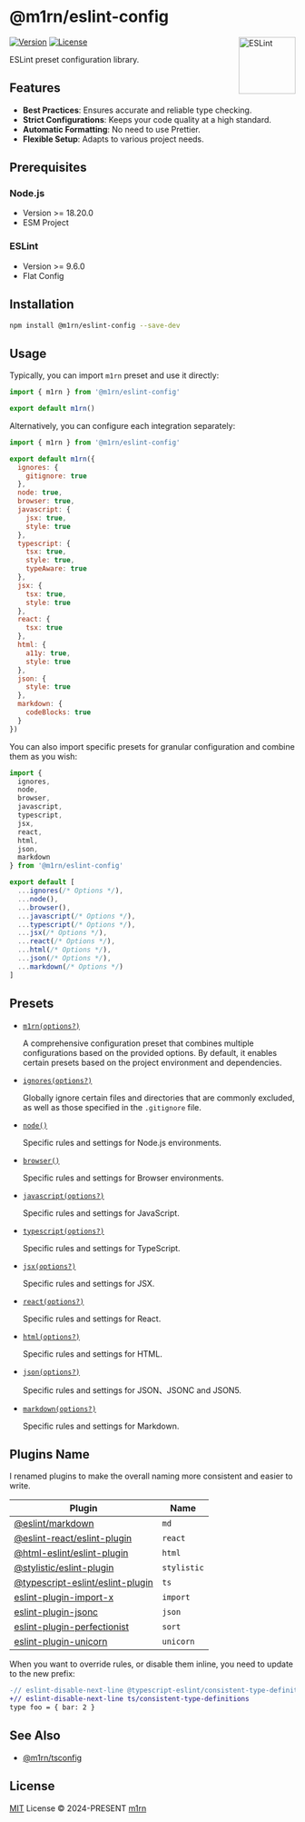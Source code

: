 # @m1rn/eslint-config

<img src="https://github-production-user-asset-6210df.s3.amazonaws.com/137921275/258572401-482172f4-a813-41ae-9e42-d17176ae2893.svg" width="100" height="100" align="right" alt="ESLint" />

[![Version](https://img.shields.io/npm/v/@m1rn/eslint-config?color=4b32c3&label=)](https://www.npmjs.com/package/@m1rn/eslint-config)
[![License](https://img.shields.io/npm/l/@m1rn/eslint-config?color=4b32c3&label=)](LICENSE.md)

ESLint preset configuration library.

## Features

- **Best Practices**: Ensures accurate and reliable type checking.
- **Strict Configurations**: Keeps your code quality at a high standard.
- **Automatic Formatting**: No need to use Prettier.
- **Flexible Setup**: Adapts to various project needs.

## Prerequisites

### Node.js
- Version >= 18.20.0
- ESM Project

### ESLint
- Version >= 9.6.0
- Flat Config

## Installation

```bash
npm install @m1rn/eslint-config --save-dev
```

## Usage

Typically, you can import `m1rn` preset and use it directly:

```javascript
import { m1rn } from '@m1rn/eslint-config'

export default m1rn()
```

Alternatively, you can configure each integration separately:

```javascript
import { m1rn } from '@m1rn/eslint-config'

export default m1rn({
  ignores: {
    gitignore: true
  },
  node: true,
  browser: true,
  javascript: {
    jsx: true,
    style: true
  },
  typescript: {
    tsx: true,
    style: true,
    typeAware: true
  },
  jsx: {
    tsx: true,
    style: true
  },
  react: {
    tsx: true
  },
  html: {
    a11y: true,
    style: true
  },
  json: {
    style: true
  },
  markdown: {
    codeBlocks: true
  }
})
```

You can also import specific presets for granular configuration and combine them as you wish:

```javascript
import {
  ignores,
  node,
  browser,
  javascript,
  typescript,
  jsx,
  react,
  html,
  json,
  markdown
} from '@m1rn/eslint-config'

export default [
  ...ignores(/* Options */),
  ...node(),
  ...browser(),
  ...javascript(/* Options */),
  ...typescript(/* Options */),
  ...jsx(/* Options */),
  ...react(/* Options */),
  ...html(/* Options */),
  ...json(/* Options */),
  ...markdown(/* Options */)
]
```

## Presets

- [`m1rn(options?)`](./src/configs/m1rn.ts)

  A comprehensive configuration preset that combines multiple configurations based on the provided options. By default, it enables certain presets based on the project environment and dependencies.

- [`ignores(options?)`](./src/configs/ignores.ts)

  Globally ignore certain files and directories that are commonly excluded, as well as those specified in the `.gitignore` file.

- [`node()`](./src/configs/node.ts)

  Specific rules and settings for Node.js environments.

- [`browser()`](./src/configs/browser.ts)

  Specific rules and settings for Browser environments.

- [`javascript(options?)`](./src/configs/javascript.ts)

  Specific rules and settings for JavaScript.

- [`typescript(options?)`](./src/configs/typescript.ts)

  Specific rules and settings for TypeScript.

- [`jsx(options?)`](./src/configs/jsx.ts)

  Specific rules and settings for JSX.

- [`react(options?)`](./src/configs/react.ts)

  Specific rules and settings for React.

- [`html(options?)`](./src/configs/html.ts)

  Specific rules and settings for HTML.

- [`json(options?)`](./src/configs/json.ts)

  Specific rules and settings for JSON、JSONC and JSON5.

- [`markdown(options?)`](./src/configs/markdown.ts)

  Specific rules and settings for Markdown.

## Plugins Name

I renamed plugins to make the overall naming more consistent and easier to write.

| Plugin                                                                                     | Name        |
| ------------------------------------------------------------------------------------------ | ----------- |
| [@eslint/markdown](https://github.com/eslint/markdown)                                     | `md`        |
| [@eslint-react/eslint-plugin](https://github.com/rel1cx/eslint-react)                      | `react`     |
| [@html-eslint/eslint-plugin](https://github.com/yeonjuan/html-eslint)                      | `html`      |
| [@stylistic/eslint-plugin](https://github.com/eslint-stylistic/eslint-stylistic)           | `stylistic` |
| [@typescript-eslint/eslint-plugin](https://github.com/typescript-eslint/typescript-eslint) | `ts`        |
| [eslint-plugin-import-x](https://github.com/un-es/eslint-plugin-import-x)                  | `import`    |
| [eslint-plugin-jsonc](https://github.com/ota-meshi/eslint-plugin-jsonc)                    | `json`      |
| [eslint-plugin-perfectionist](https://github.com/azat-io/eslint-plugin-perfectionist)      | `sort`      |
| [eslint-plugin-unicorn](https://github.com/sindresorhus/eslint-plugin-unicorn)             | `unicorn`   |

When you want to override rules, or disable them inline, you need to update to the new prefix:

```diff
-// eslint-disable-next-line @typescript-eslint/consistent-type-definitions
+// eslint-disable-next-line ts/consistent-type-definitions
type foo = { bar: 2 }
```

## See Also

- [@m1rn/tsconfig](https://github.com/m1rn/tsconfig)

## License

[MIT](LICENSE.md) License &copy; 2024-PRESENT [m1rn](https://github.com/m1rn)
